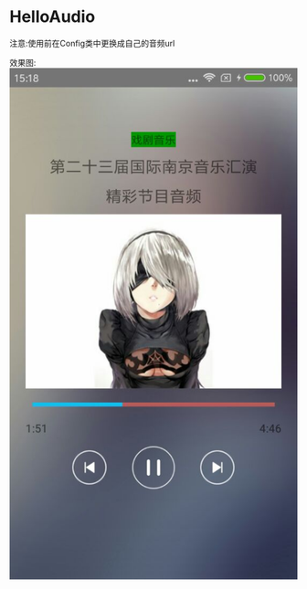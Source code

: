 # HelloAudio
注意:使用前在Config类中更换成自己的音频url<br /> 

效果图: <br /> 
![image](https://github.com/changkh/HelloAudio/raw/master/screenshots/HelloAudio-pic1.jpg)
